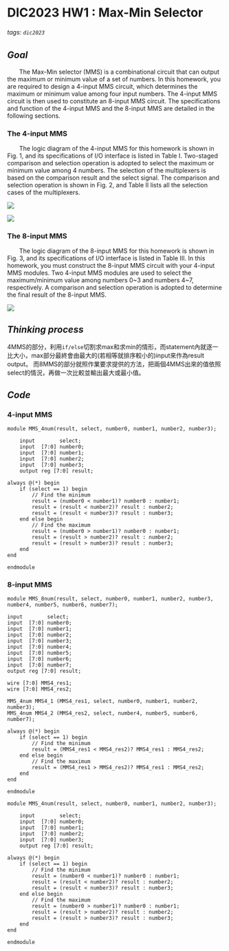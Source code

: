 # DIC2023 HW1 : Max-Min Selector
###### tags: `dic2023`

## ***Goal***
&emsp;&emsp;The Max-Min selector (MMS) is a combinational circuit that can output the maximum or minimum value of a set of numbers. In this homework, you are required to design a 4-input MMS circuit, which determines the maximum or minimum value among four input numbers. The 4-input MMS circuit is then used to constitute an 8-input MMS circuit. The specifications and function of the 4-input MMS and the 8-input MMS are detailed in the following sections. 

### **The 4-input MMS**
&emsp;&emsp;The logic diagram of the 4-input MMS for this homework is shown in Fig. 1, and its specifications of I/O interface is listed in Table I. Two-staged comparison and selection operation is adopted to select the maximum or minimum value among 4 numbers. The selection of the multiplexers is based on the comparison result and the select signal. The comparison and selection operation is shown in Fig. 2, and Table II lists all the selection cases of the multiplexers.

![](https://i.imgur.com/0oHliw5.png)

![](https://i.imgur.com/wD0TUYS.png)

### **The 8-input MMS**
&emsp;&emsp;The logic diagram of the 8-input MMS for this homework is shown in Fig. 3, 
and its specifications of I/O interface is listed in Table III. In this homework, you must construct the 8-input MMS circuit with your 4-input MMS modules. Two 4-input MMS modules are used to select the maximum/minimum value among numbers 0~3 and numbers 4~7, respectively. A comparison and selection operation is adopted to determine the final result of the 8-input MMS. 

![](https://i.imgur.com/yfq8Rys.png)

## ***Thinking process***
4MMS的部分，利用`if/else`切割求max和求min的情形，而statement內就逐一比大小，max部分最終會由最大的(若相等就排序較小的)input來作為result output。
而8MMS的部分就照作業要求提供的方法，把兩個4MMS出來的值依照select的情況，再做一次比較並輸出最大或最小值。

## ***Code***

### **4-input MMS**

```verilog=
module MMS_4num(result, select, number0, number1, number2, number3);

	input        select;
	input  [7:0] number0;
	input  [7:0] number1;
	input  [7:0] number2;
	input  [7:0] number3;
	output reg [7:0] result; 

always @(*) begin
    if (select == 1) begin
        // Find the minimum
		result = (number0 < number1)? number0 : number1;
		result = (result < number2)? result : number2;
		result = (result < number3)? result : number3;
    end else begin
        // Find the maximum
		result = (number0 > number1)? number0 : number1;
		result = (result > number2)? result : number2;
		result = (result > number3)? result : number3;
    end
end

endmodule
```
### 8-input MMS

```verilog=
module MMS_8num(result, select, number0, number1, number2, number3, number4, number5, number6, number7);

input        select;
input  [7:0] number0;
input  [7:0] number1;
input  [7:0] number2;
input  [7:0] number3;
input  [7:0] number4;
input  [7:0] number5;
input  [7:0] number6;
input  [7:0] number7;
output reg [7:0] result;

wire [7:0] MMS4_res1;
wire [7:0] MMS4_res2;

MMS_4num MMS4_1 (MMS4_res1, select, number0, number1, number2, number3); 
MMS_4num MMS4_2 (MMS4_res2, select, number4, number5, number6, number7);  

always @(*) begin 
	if (select == 1) begin
        // Find the minimum
		result = (MMS4_res1 < MMS4_res2)? MMS4_res1 : MMS4_res2;
    end else begin
        // Find the maximum
		result = (MMS4_res1 > MMS4_res2)? MMS4_res1 : MMS4_res2;
    end
end

endmodule

module MMS_4num(result, select, number0, number1, number2, number3);

	input        select;
	input  [7:0] number0;
	input  [7:0] number1;
	input  [7:0] number2;
	input  [7:0] number3;
	output reg [7:0] result; 

always @(*) begin
    if (select == 1) begin
        // Find the minimum
		result = (number0 < number1)? number0 : number1;
		result = (result < number2)? result : number2;
		result = (result < number3)? result : number3;
    end else begin
        // Find the maximum
		result = (number0 > number1)? number0 : number1;
		result = (result > number2)? result : number2;
		result = (result > number3)? result : number3;
    end
end

endmodule

```
